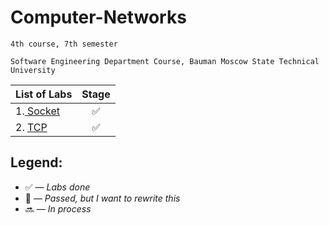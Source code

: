 # Computer-Networks

    4th course, 7th semester

    Software Engineering Department Course, Bauman Moscow State Technical University

| List of Labs  |     Stage     |
| ------------- |:-------------:|
| 1.[ Socket](https://github.com/gofixyourself/Computer-Networks/tree/master/Socket) | :white_check_mark: |
| 2. [TCP](https://github.com/gofixyourself/Computer-Networks/tree/master/TCP) | :white_check_mark: |

## Legend:
* :white_check_mark: — *Labs done*
* :no_good: — *Passed, but I want to rewrite this*
* :soon: — *In process*
